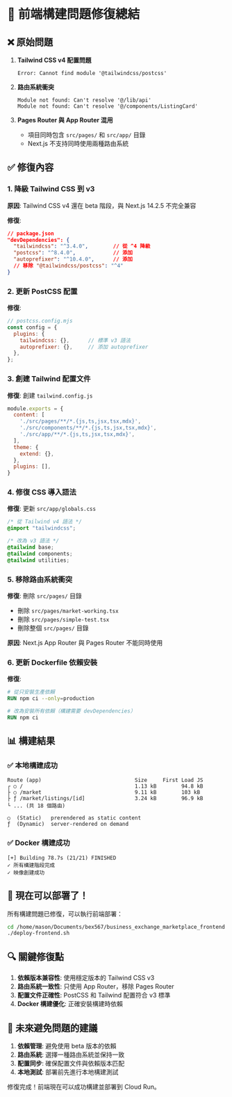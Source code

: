 # 🔧 前端構建問題修復總結

## ❌ 原始問題

1. **Tailwind CSS v4 配置問題**
   ```
   Error: Cannot find module '@tailwindcss/postcss'
   ```

2. **路由系統衝突**
   ```
   Module not found: Can't resolve '@/lib/api'
   Module not found: Can't resolve '@/components/ListingCard'
   ```

3. **Pages Router 與 App Router 混用**
   - 項目同時包含 `src/pages/` 和 `src/app/` 目錄
   - Next.js 不支持同時使用兩種路由系統

## ✅ 修復內容

### 1. **降級 Tailwind CSS 到 v3**
**原因**: Tailwind CSS v4 還在 beta 階段，與 Next.js 14.2.5 不完全兼容

**修復**:
```json
// package.json
"devDependencies": {
  "tailwindcss": "^3.4.0",        // 從 ^4 降級
  "postcss": "^8.4.0",            // 添加
  "autoprefixer": "^10.4.0",      // 添加
  // 移除 "@tailwindcss/postcss": "^4"
}
```

### 2. **更新 PostCSS 配置**
**修復**:
```js
// postcss.config.mjs
const config = {
  plugins: {
    tailwindcss: {},      // 標準 v3 語法
    autoprefixer: {},     // 添加 autoprefixer
  },
};
```

### 3. **創建 Tailwind 配置文件**
**修復**: 創建 `tailwind.config.js`
```js
module.exports = {
  content: [
    './src/pages/**/*.{js,ts,jsx,tsx,mdx}',
    './src/components/**/*.{js,ts,jsx,tsx,mdx}',
    './src/app/**/*.{js,ts,jsx,tsx,mdx}',
  ],
  theme: {
    extend: {},
  },
  plugins: [],
}
```

### 4. **修復 CSS 導入語法**
**修復**: 更新 `src/app/globals.css`
```css
/* 從 Tailwind v4 語法 */
@import "tailwindcss";

/* 改為 v3 語法 */
@tailwind base;
@tailwind components;
@tailwind utilities;
```

### 5. **移除路由系統衝突**
**修復**: 刪除 `src/pages/` 目錄
- 刪除 `src/pages/market-working.tsx`
- 刪除 `src/pages/simple-test.tsx`
- 刪除整個 `src/pages/` 目錄

**原因**: Next.js App Router 與 Pages Router 不能同時使用

### 6. **更新 Dockerfile 依賴安裝**
**修復**:
```dockerfile
# 從只安裝生產依賴
RUN npm ci --only=production

# 改為安裝所有依賴（構建需要 devDependencies）
RUN npm ci
```

## 📊 構建結果

### ✅ 本地構建成功
```
Route (app)                              Size     First Load JS
┌ ○ /                                    1.13 kB        94.8 kB
├ ○ /market                              9.11 kB        103 kB
├ ƒ /market/listings/[id]                3.24 kB        96.9 kB
└ ... (共 18 個路由)

○  (Static)   prerendered as static content
ƒ  (Dynamic)  server-rendered on demand
```

### ✅ Docker 構建成功
```
[+] Building 78.7s (21/21) FINISHED
✓ 所有構建階段完成
✓ 映像創建成功
```

## 🚀 現在可以部署了！

所有構建問題已修復，可以執行前端部署：

```bash
cd /home/mason/Documents/bex567/business_exchange_marketplace_frontend
./deploy-frontend.sh
```

## 🔍 關鍵修復點

1. **依賴版本兼容性**: 使用穩定版本的 Tailwind CSS v3
2. **路由系統一致性**: 只使用 App Router，移除 Pages Router
3. **配置文件正確性**: PostCSS 和 Tailwind 配置符合 v3 標準
4. **Docker 構建優化**: 正確安裝構建時依賴

## 📝 未來避免問題的建議

1. **依賴管理**: 避免使用 beta 版本的依賴
2. **路由系統**: 選擇一種路由系統並保持一致
3. **配置同步**: 確保配置文件與依賴版本匹配
4. **本地測試**: 部署前先進行本地構建測試

修復完成！前端現在可以成功構建並部署到 Cloud Run。
